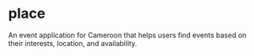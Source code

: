 # place
An event application for Cameroon that helps users find events based on their interests, location, and availability.
